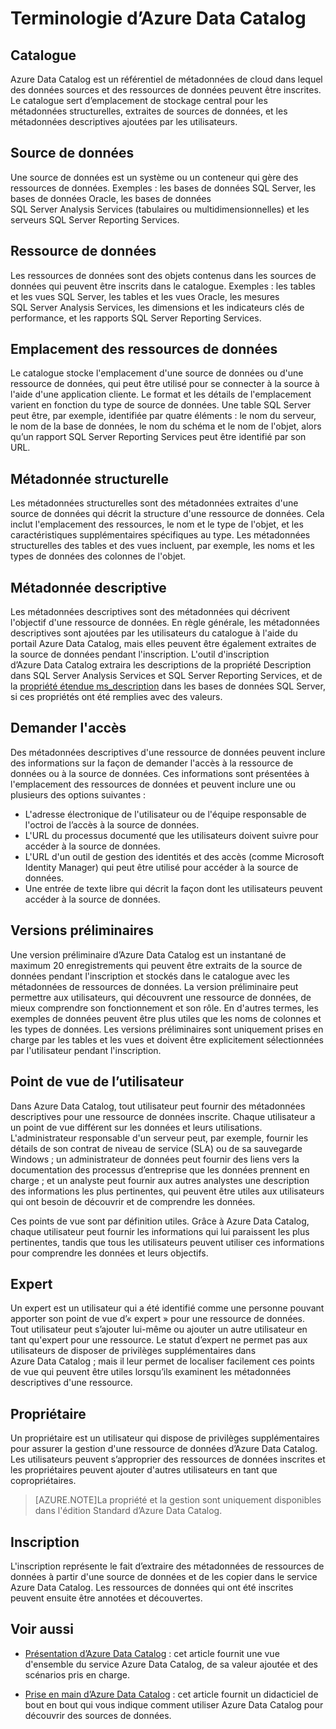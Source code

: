 <properties
   pageTitle="Terminologie d’Azure Data Catalog"
   description="Terminologie d’Azure Data Catalog"
   services="data-catalog"
   documentationCenter=""
   authors="steelanddata"
   manager="NA"
   editor=""
   tags=""/>

<tags
   ms.service="data-catalog"
   ms.devlang="NA"
   ms.topic="article"
   ms.tgt_pltfrm="NA"
   ms.workload="data-catalog"
   ms.date="07/31/2015"
   ms.author="maroche"/>


# Terminologie d’Azure Data Catalog

## Catalogue

Azure Data Catalog est un référentiel de métadonnées de cloud dans lequel des données sources et des ressources de données peuvent être inscrites. Le catalogue sert d’emplacement de stockage central pour les métadonnées structurelles, extraites de sources de données, et les métadonnées descriptives ajoutées par les utilisateurs.

## Source de données

Une source de données est un système ou un conteneur qui gère des ressources de données. Exemples : les bases de données SQL Server, les bases de données Oracle, les bases de données SQL Server Analysis Services (tabulaires ou multidimensionnelles) et les serveurs SQL Server Reporting Services.

## Ressource de données

Les ressources de données sont des objets contenus dans les sources de données qui peuvent être inscrits dans le catalogue. Exemples : les tables et les vues SQL Server, les tables et les vues Oracle, les mesures SQL Server Analysis Services, les dimensions et les indicateurs clés de performance, et les rapports SQL Server Reporting Services.

## Emplacement des ressources de données

Le catalogue stocke l'emplacement d'une source de données ou d'une ressource de données, qui peut être utilisé pour se connecter à la source à l'aide d'une application cliente. Le format et les détails de l'emplacement varient en fonction du type de source de données. Une table SQL Server peut être, par exemple, identifiée par quatre éléments : le nom du serveur, le nom de la base de données, le nom du schéma et le nom de l'objet, alors qu’un rapport SQL Server Reporting Services peut être identifié par son URL.

## Métadonnée structurelle

Les métadonnées structurelles sont des métadonnées extraites d'une source de données qui décrit la structure d'une ressource de données. Cela inclut l'emplacement des ressources, le nom et le type de l'objet, et les caractéristiques supplémentaires spécifiques au type. Les métadonnées structurelles des tables et des vues incluent, par exemple, les noms et les types de données des colonnes de l'objet.

## Métadonnée descriptive

Les métadonnées descriptives sont des métadonnées qui décrivent l'objectif d'une ressource de données. En règle générale, les métadonnées descriptives sont ajoutées par les utilisateurs du catalogue à l'aide du portail Azure Data Catalog, mais elles peuvent être également extraites de la source de données pendant l'inscription. L'outil d'inscription d’Azure Data Catalog extraira les descriptions de la propriété Description dans SQL Server Analysis Services et SQL Server Reporting Services, et de la [propriété étendue ms\_description](https://technet.microsoft.com/library/ms190243.aspx) dans les bases de données SQL Server, si ces propriétés ont été remplies avec des valeurs.

## Demander l'accès

Des métadonnées descriptives d'une ressource de données peuvent inclure des informations sur la façon de demander l'accès à la ressource de données ou à la source de données. Ces informations sont présentées à l'emplacement des ressources de données et peuvent inclure une ou plusieurs des options suivantes :

- L'adresse électronique de l'utilisateur ou de l'équipe responsable de l'octroi de l’accès à la source de données.
- L'URL du processus documenté que les utilisateurs doivent suivre pour accéder à la source de données.
- L'URL d'un outil de gestion des identités et des accès (comme Microsoft Identity Manager) qui peut être utilisé pour accéder à la source de données.
- Une entrée de texte libre qui décrit la façon dont les utilisateurs peuvent accéder à la source de données.

## Versions préliminaires

Une version préliminaire d’Azure Data Catalog est un instantané de maximum 20 enregistrements qui peuvent être extraits de la source de données pendant l'inscription et stockés dans le catalogue avec les métadonnées de ressources de données. La version préliminaire peut permettre aux utilisateurs, qui découvrent une ressource de données, de mieux comprendre son fonctionnement et son rôle. En d'autres termes, les exemples de données peuvent être plus utiles que les noms de colonnes et les types de données. Les versions préliminaires sont uniquement prises en charge par les tables et les vues et doivent être explicitement sélectionnées par l'utilisateur pendant l'inscription.

## Point de vue de l’utilisateur

Dans Azure Data Catalog, tout utilisateur peut fournir des métadonnées descriptives pour une ressource de données inscrite. Chaque utilisateur a un point de vue différent sur les données et leurs utilisations. L'administrateur responsable d'un serveur peut, par exemple, fournir les détails de son contrat de niveau de service (SLA) ou de sa sauvegarde Windows ; un administrateur de données peut fournir des liens vers la documentation des processus d’entreprise que les données prennent en charge ; et un analyste peut fournir aux autres analystes une description des informations les plus pertinentes, qui peuvent être utiles aux utilisateurs qui ont besoin de découvrir et de comprendre les données.

Ces points de vue sont par définition utiles. Grâce à Azure Data Catalog, chaque utilisateur peut fournir les informations qui lui paraissent les plus pertinentes, tandis que tous les utilisateurs peuvent utiliser ces informations pour comprendre les données et leurs objectifs.

## Expert

Un expert est un utilisateur qui a été identifié comme une personne pouvant apporter son point de vue d’« expert » pour une ressource de données. Tout utilisateur peut s’ajouter lui-même ou ajouter un autre utilisateur en tant qu'expert pour une ressource. Le statut d’expert ne permet pas aux utilisateurs de disposer de privilèges supplémentaires dans Azure Data Catalog ; mais il leur permet de localiser facilement ces points de vue qui peuvent être utiles lorsqu’ils examinent les métadonnées descriptives d'une ressource.

## Propriétaire

Un propriétaire est un utilisateur qui dispose de privilèges supplémentaires pour assurer la gestion d'une ressource de données d’Azure Data Catalog. Les utilisateurs peuvent s’approprier des ressources de données inscrites et les propriétaires peuvent ajouter d'autres utilisateurs en tant que copropriétaires.
> [AZURE.NOTE]La propriété et la gestion sont uniquement disponibles dans l'édition Standard d’Azure Data Catalog.

## Inscription

L'inscription représente le fait d’extraire des métadonnées de ressources de données à partir d'une source de données et de les copier dans le service Azure Data Catalog. Les ressources de données qui ont été inscrites peuvent ensuite être annotées et découvertes.

## Voir aussi

- [Présentation d’Azure Data Catalog](data-catalog-what-is-data-catalog.md) : cet article fournit une vue d'ensemble du service Azure Data Catalog, de sa valeur ajoutée et des scénarios pris en charge.
  
- [Prise en main d’Azure Data Catalog](data-catalog-get-started.md) : cet article fournit un didacticiel de bout en bout qui vous indique comment utiliser Azure Data Catalog pour découvrir des sources de données.

<!---HONumber=August15_HO6-->